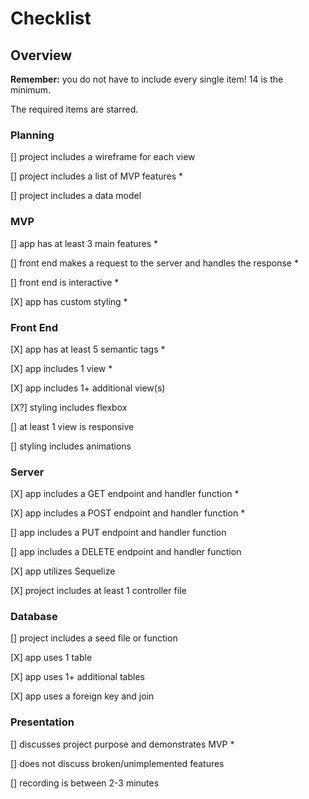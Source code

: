 # Checklist

## Overview

**Remember:** you do not have to include every single item! 14 is the minimum.

The required items are starred.

### Planning

[] project includes a wireframe for each view

[] project includes a list of MVP features *

[] project includes a data model

### MVP

[] app has at least 3 main features *

[] front end makes a request to the server and handles the response *

[] front end is interactive *

[X] app has custom styling *

### Front End

[X] app has at least 5 semantic tags *

[X] app includes 1 view *

[X] app includes 1+ additional view(s)

[X?] styling includes flexbox

[] at least 1 view is responsive

[] styling includes animations

### Server

[X] app includes a GET endpoint and handler function *

[X] app includes a POST endpoint and handler function *

[] app includes a PUT endpoint and handler function

[] app includes a DELETE endpoint and handler function

[X] app utilizes Sequelize

[X] project includes at least 1 controller file

### Database

[] project includes a seed file or function

[X] app uses 1 table

[X] app uses 1+ additional tables

[X] app uses a foreign key and join

### Presentation

[] discusses project purpose and demonstrates MVP *

[] does not discuss broken/unimplemented features

[] recording is between 2-3 minutes